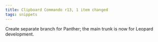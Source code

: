 ```yaml
---
title: Clipboard Commando r13, 1 item changed
tags: snippets
---
```


Create separate branch for Panther; the main trunk is now for Leopard development.
